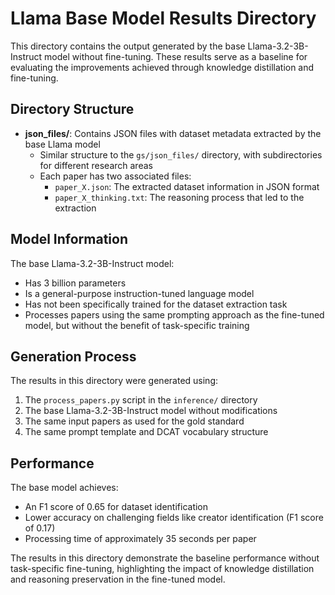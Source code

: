 # Llama Base Model Results Directory

This directory contains the output generated by the base Llama-3.2-3B-Instruct model without fine-tuning. These results serve as a baseline for evaluating the improvements achieved through knowledge distillation and fine-tuning.

## Directory Structure

- **json_files/**: Contains JSON files with dataset metadata extracted by the base Llama model
  - Similar structure to the `gs/json_files/` directory, with subdirectories for different research areas
  - Each paper has two associated files:
    - `paper_X.json`: The extracted dataset information in JSON format
    - `paper_X_thinking.txt`: The reasoning process that led to the extraction

## Model Information

The base Llama-3.2-3B-Instruct model:
- Has 3 billion parameters
- Is a general-purpose instruction-tuned language model
- Has not been specifically trained for the dataset extraction task
- Processes papers using the same prompting approach as the fine-tuned model, but without the benefit of task-specific training

## Generation Process

The results in this directory were generated using:
1. The `process_papers.py` script in the `inference/` directory
2. The base Llama-3.2-3B-Instruct model without modifications
3. The same input papers as used for the gold standard
4. The same prompt template and DCAT vocabulary structure

## Performance

The base model achieves:
- An F1 score of 0.65 for dataset identification
- Lower accuracy on challenging fields like creator identification (F1 score of 0.17)
- Processing time of approximately 35 seconds per paper

The results in this directory demonstrate the baseline performance without task-specific fine-tuning, highlighting the impact of knowledge distillation and reasoning preservation in the fine-tuned model.